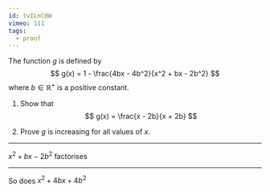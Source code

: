 ```yaml
---
id: tvILnC0W
vimeo: 111
tags:
  - proof
---
```


The function $g$ is defined by
$$
g(x) = 1 - \frac{4bx - 4b^2}{x^2 + bx - 2b^2}
$$
where $b \in \mathbb{R}^{+}$ is a positive constant.

 1. Show that
    $$
    g(x) = \frac{x - 2b}{x + 2b}
    $$

 1. Prove $g$ is increasing for all values of $x$.

---

$x^2 + bx - 2b^2$ factorises

---

So does $x^2 + 4bx + 4b^2$
